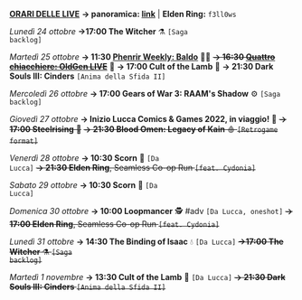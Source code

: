 <b><u>ORARI DELLE LIVE</u></b>
<b>→ panoramica: <a href="https://trello.com/b/iKwdSGf3/sabaku">link</a></b> | <b>Elden Ring:</b> <code>f3ll0ws</code>

<i>Lunedì 24 ottobre</i>
<b>→17:00 The Witcher</b> ⚗️ <code>[Saga backlog]</code>

<i>Martedì 25 ottobre</i>
<b>→ 11:30 <a href="https://www.twitch.tv/phenrir_mailoki">Phenrir Weekly: Baldo</a></b> 👨‍🌾
<s><b>→ 16:30 <a href="https://www.twitch.tv/oldgenproject">Quattro chiacchiere: OldGen LIVE</a></b></s> 💬
<b>→ 17:00 Cult of the Lamb</b> 🥩
<b>→ 21:30 Dark Souls III: Cinders</b> <code>[Anima della Sfida II]</code>

<i>Mercoledì 26 ottobre</i>
<b>→ 17:00 Gears of War 3: RAAM's Shadow</b> ⚙️ <code>[Saga backlog]</code>

<i>Giovedì 27 ottobre</i>
<b>→ Inizio Lucca Comics & Games 2022, in viaggio!</b> 🔖
<s><b>→ 17:00 Steelrising</b> 🥖</s>
<s><b>→ 21:30 Blood Omen: Legacy of Kain</b> 🩸 <code>[Retrogame format]</code></s>

<i>Venerdì 28 ottobre</i>
<b>→ 10:30 Scorn</b> 🥓 <code>[Da Lucca]</code>
<s><b>→ 21:30 Elden Ring</b>, Seamless Co-op Run <code>[feat. Cydonia]</code></s>

<i>Sabato 29 ottobre</i>
<b>→ 10:30 Scorn</b> 🥓 <code>[Da Lucca]</code>

<i>Domenica 30 ottobre</i>
<b>→ 10:00 Loopmancer</b> 🕵️ #adv <code>[Da Lucca, oneshot]</code>
<s><b>→ 17:00 Elden Ring</b>, Seamless Co-op Run <code>[feat. Cydonia]</code></s>

<i>Lunedì 31 ottobre</i>
<b>→ 14:30 The Binding of Isaac</b> 💧 <code>[Da Lucca]</code>
<s><b>→17:00 The Witcher</b> ⚗️ <code>[Saga backlog]</code></s>

<i>Martedì 1 novembre</i>
<b>→ 13:30 Cult of the Lamb</b> 🥩 <code>[Da Lucca]</code>
<s><b>→ 21:30 Dark Souls III: Cinders</b> <code>[Anima della Sfida II]</code></s>

